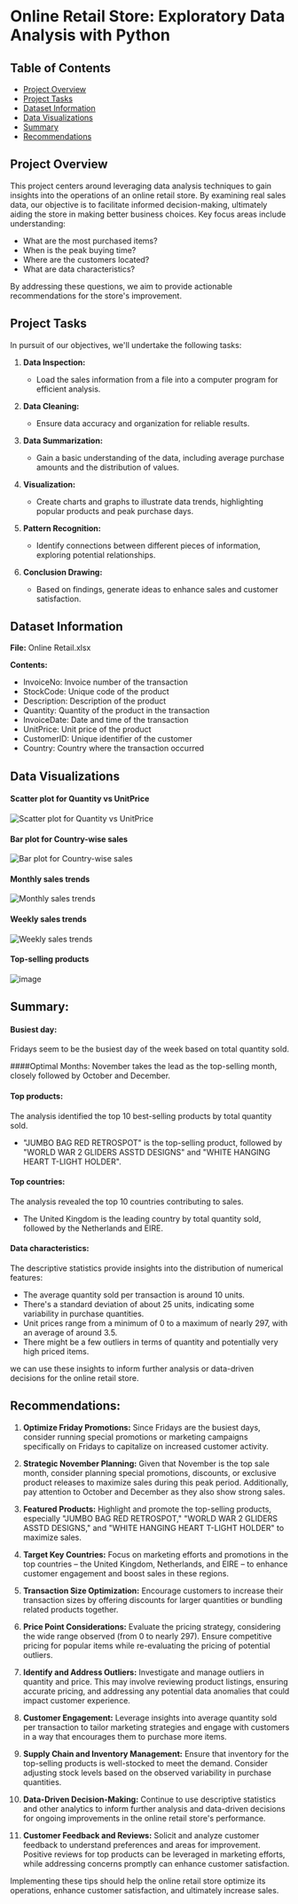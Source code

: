 # Online Retail Store: Exploratory Data Analysis with Python

## Table of Contents

- [Project Overview](#project-overview)
- [Project Tasks](#project-tasks)
- [Dataset Information](#dataset-information)
- [Data Visualizations](#data-visualizations)
- [Summary](#summary)
- [Recommendations](#recommendations)

## Project Overview
This project centers around leveraging data analysis techniques to gain insights into the operations of an online retail store. By examining real sales data, our objective is to facilitate informed decision-making, ultimately aiding the store in making better business choices. Key focus areas include understanding:

- What are the most purchased items?
- When is the peak buying time?
- Where are the customers located?
- What are data characteristics?

By addressing these questions, we aim to provide actionable recommendations for the store's improvement.

## Project Tasks
In pursuit of our objectives, we'll undertake the following tasks:

1. **Data Inspection:**
   - Load the sales information from a file into a computer program for efficient analysis.

2. **Data Cleaning:**
   - Ensure data accuracy and organization for reliable results.

3. **Data Summarization:**
   - Gain a basic understanding of the data, including average purchase amounts and the distribution of values.

4. **Visualization:**
   - Create charts and graphs to illustrate data trends, highlighting popular products and peak purchase days.

5. **Pattern Recognition:**
   - Identify connections between different pieces of information, exploring potential relationships.

6. **Conclusion Drawing:**
   - Based on findings, generate ideas to enhance sales and customer satisfaction.

## Dataset Information
**File:** Online Retail.xlsx

**Contents:**
- InvoiceNo: Invoice number of the transaction
- StockCode: Unique code of the product
- Description: Description of the product
- Quantity: Quantity of the product in the transaction
- InvoiceDate: Date and time of the transaction
- UnitPrice: Unit price of the product
- CustomerID: Unique identifier of the customer
- Country: Country where the transaction occurred

## Data Visualizations

#### Scatter plot for Quantity vs UnitPrice

![Scatter plot for Quantity vs UnitPrice](https://github.com/Midhunkalavara/Online-Retail-Store/assets/114302683/a8963acb-2bfc-4d77-8f54-6c59d3f7a016)

#### Bar plot for Country-wise sales

![Bar plot for Country-wise sales](https://github.com/Midhunkalavara/Online-Retail-Store/assets/114302683/7c6f23ca-e6a3-41ab-ad41-8aa5157c4553)

#### Monthly sales trends

![Monthly sales trends](https://github.com/Midhunkalavara/Online-Retail-Store/assets/114302683/bd33f04c-c5f5-439e-8dc2-04beac1d133b)

#### Weekly sales trends

![Weekly sales trends](https://github.com/Midhunkalavara/Online-Retail-Store/assets/114302683/01868c7f-9d38-4d21-925d-09d4559577e8)

#### Top-selling products

![image](https://github.com/Midhunkalavara/Online-Retail-Store/assets/114302683/da5ac99a-f561-4a94-af28-eb1c771b4961)


## Summary:

#### Busiest day:
Fridays seem to be the busiest day of the week based on total quantity sold.

####Optimal Months: November takes the lead as the top-selling month, closely followed by October and December.

#### Top products:
The analysis identified the top 10 best-selling products by total quantity sold.
- "JUMBO BAG RED RETROSPOT" is the top-selling product, followed by "WORLD WAR 2 GLIDERS ASSTD DESIGNS" and "WHITE HANGING HEART T-LIGHT HOLDER".

#### Top countries:
The analysis revealed the top 10 countries contributing to sales.
- The United Kingdom is the leading country by total quantity sold, followed by the Netherlands and EIRE.

#### Data characteristics:
The descriptive statistics provide insights into the distribution of numerical features:
- The average quantity sold per transaction is around 10 units.
- There's a standard deviation of about 25 units, indicating some variability in purchase quantities.
- Unit prices range from a minimum of 0 to a maximum of nearly 297, with an average of around 3.5.
- There might be a few outliers in terms of quantity and potentially very high priced items.

we can use these insights to inform further analysis or data-driven decisions for the online retail store.

## Recommendations:

1. **Optimize Friday Promotions:** Since Fridays are the busiest days, consider running special promotions or marketing campaigns specifically on Fridays to capitalize on increased customer activity.

2. **Strategic November Planning:** Given that November is the top sale month, consider planning special promotions, discounts, or exclusive product releases to maximize sales during this peak period. Additionally, pay attention to October and December as they also show strong sales.

3. **Featured Products:** Highlight and promote the top-selling products, especially "JUMBO BAG RED RETROSPOT," "WORLD WAR 2 GLIDERS ASSTD DESIGNS," and "WHITE HANGING HEART T-LIGHT HOLDER" to maximize sales.

4. **Target Key Countries:** Focus on marketing efforts and promotions in the top countries – the United Kingdom, Netherlands, and EIRE – to enhance customer engagement and boost sales in these regions.

5. **Transaction Size Optimization:** Encourage customers to increase their transaction sizes by offering discounts for larger quantities or bundling related products together.

6. **Price Point Considerations:** Evaluate the pricing strategy, considering the wide range observed (from 0 to nearly 297). Ensure competitive pricing for popular items while re-evaluating the pricing of potential outliers.

7. **Identify and Address Outliers:** Investigate and manage outliers in quantity and price. This may involve reviewing product listings, ensuring accurate pricing, and addressing any potential data anomalies that could impact customer experience.

8. **Customer Engagement:** Leverage insights into average quantity sold per transaction to tailor marketing strategies and engage with customers in a way that encourages them to purchase more items.

9. **Supply Chain and Inventory Management:** Ensure that inventory for the top-selling products is well-stocked to meet the demand. Consider adjusting stock levels based on the observed variability in purchase quantities.

10. **Data-Driven Decision-Making:** Continue to use descriptive statistics and other analytics to inform further analysis and data-driven decisions for ongoing improvements in the online retail store's performance.

11. **Customer Feedback and Reviews:** Solicit and analyze customer feedback to understand preferences and areas for improvement. Positive reviews for top products can be leveraged in marketing efforts, while addressing concerns promptly can enhance customer satisfaction.

Implementing these tips should help the online retail store optimize its operations, enhance customer satisfaction, and ultimately increase sales.
